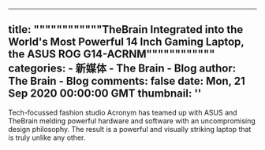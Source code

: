 
---
title: """"""""""""TheBrain Integrated into the World's Most Powerful 14 Inch Gaming Laptop, the ASUS ROG G14-ACRNM""""""""""""
categories: 
    - 新媒体
    - The Brain - Blog
author: The Brain - Blog
comments: false
date: Mon, 21 Sep 2020 00:00:00 GMT
thumbnail: ''
---

<div>   
<div class="center">
        <p>Tech-focussed fashion studio Acronym has teamed up with ASUS and TheBrain melding powerful hardware and software with an uncompromising design philosophy. The result is a powerful and visually striking laptop that is truly unlike any other.</p>
      </div>
    
    
</div>
            